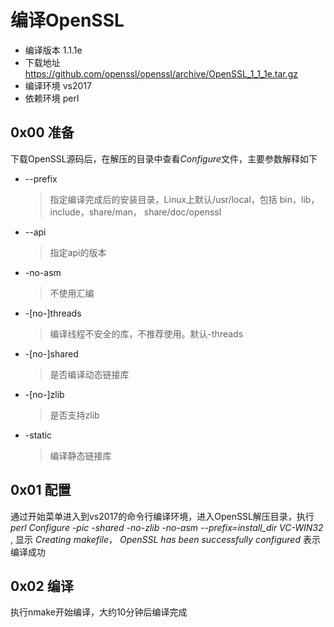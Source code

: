 
# 编译OpenSSL
- 编译版本     1.1.1e
- 下载地址 https://github.com/openssl/openssl/archive/OpenSSL_1_1_1e.tar.gz
- 编译环境 vs2017
- 依赖环境 perl

## 0x00 准备
下载OpenSSL源码后，在解压的目录中查看*Configure*文件，主要参数解释如下
* --prefix
    > 指定编译完成后的安装目录，Linux上默认/usr/local，包括 bin，lib，include，share/man， share/doc/openssl
* --api
    > 指定api的版本
* -no-asm
    > 不使用汇编
* -[no-]threads
    > 编译线程不安全的库，不推荐使用。默认-threads
* -[no-]shared
    > 是否编译动态链接库
* -[no-]zlib
    > 是否支持zlib
* -static
    > 编译静态链接库

## 0x01 配置
通过开始菜单进入到vs2017的命令行编译环境，进入OpenSSL解压目录，执行 *perl Configure -pic -shared -no-zlib -no-asm --prefix=install_dir VC-WIN32* , 显示 *Creating makefile*， *OpenSSL has been successfully configured* 表示编译成功

## 0x02 编译
执行nmake开始编译，大约10分钟后编译完成

